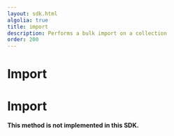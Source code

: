 ```yaml
---
layout: sdk.html
algolia: true
title: import
description: Performs a bulk import on a collection
order: 200
---
```


# Import

# Import

**This method is not implemented in this SDK.**
